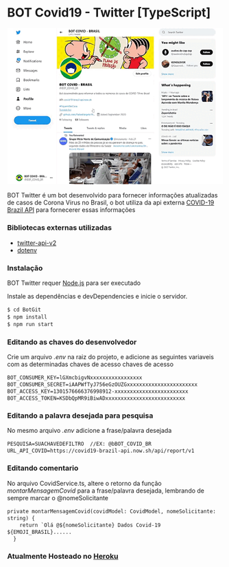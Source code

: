 # BOT Covid19 - Twitter [TypeScript]

![](img/bot.gif)

BOT Twitter é um bot desenvolvido para fornecer informações atualizadas de casos de Corona Virus no Brasil, o bot utiliza da api externa [COVID-19 Brazil API](https://covid19-brazil-api.now.sh/)  para fornecerer essas informações
### Bibliotecas externas utilizadas
* [twitter-api-v2](https://www.npmjs.com/package/twitter-api-v2)
* [dotenv](https://www.npmjs.com/package/dotenv)
### Instalação

BOT Twitter requer [Node.js](https://nodejs.org/) para ser executado

Instale as dependências e devDependencies e inicie o servidor.

```sh
$ cd BotGit
$ npm install 
$ npm run start
```
### Editando as chaves do desenvolvedor

Crie um arquivo *.env* na raiz do projeto, e adicione as seguintes variaveis com as  determinadas chaves de acesso chaves de acesso
```
BOT_CONSUMER_KEY=lGXmcbigvNxxxxxxxxxxxxxxxxx
BOT_CONSUMER_SECRET=iAAPWfTyJ756eGzOUZGxxxxxxxxxxxxxxxxxxxxxxx
BOT_ACCESS_KEY=1301576666376998912-xxxxxxxxxxxxxxxxxxxxxxxx
BOT_ACCESS_TOKEN=KSDbQpMR9iBiwADxxxxxxxxxxxxxxxxxxxxxxxxxx
```
### Editando a palavra desejada para pesquisa

No mesmo arquivo *.env* adicione a frase/palavra desejada
```
PESQUISA=SUACHAVEDEFILTRO  //EX: @bBOT_COVID_BR
URL_API_COVID=https://covid19-brazil-api.now.sh/api/report/v1
```
### Editando comentario 

No arquivo CovidService.ts, altere o retorno da função *montarMensagemCovid* para a frase/palavra desejada, lembrando de sempre marcar o @nomeSolicitante 
```
private montarMensagemCovid(covidModel: CovidModel, nomeSolicitante: string) {
    return `Olá @${nomeSolicitante} Dados Covid-19 ${EMOJI_BRASIL}......
  }
```

### Atualmente Hosteado no [Heroku](https://dashboard.heroku.com)
